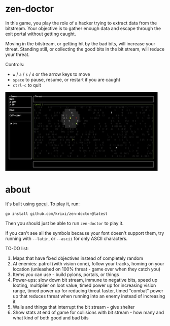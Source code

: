 # zen-doctor
In this game, you play the role of a hacker trying to extract data from the bitstream.
Your objective is to gather enough data and escape through the exit portal without getting caught.

Moving in the bitstream, or getting hit by the bad bits, will increase your threat. Standing still, or collecting
the good bits in the bit stream, will reduce your threat. 


Controls:
- `w` / `a` / `s` / `d` or the arrow keys to move
- `space` to pause, resume, or restart if you are caught
- `ctrl-c` to quit

![demo](demo.gif)


# about
It's built using [gocui](https://github.com/jroimartin/gocui). To play it, run:

```shell
go install github.com/krixi/zen-doctor@latest
```

Then you should just be able to run `zen-doctor` to play it. 

If you can't see all the symbols because your font doesn't support them, try running with `--latin`, or `--ascii` for only ASCII characters.


TO-DO list:

1. Maps that have fixed objectives instead of completely random
2. AI enemies: patrol (with vision cone), follow your tracks, homing on your location (unleashed on 100% threat - game over when they catch you)
3. Items you can use - build pylons, portals, or things
4. Power-ups: slow down bit stream, immune to negative bits, speed up looting, multiplier on loot value, timed power up for increasing vision range, timed power up for reducing threat faster, timed "combat" power up that reduces threat when running into an enemy instead of increasing it
5. Walls and things that interrupt the bit stream - give shelter
6. Show stats at end of game for collisions with bit stream - how many and what kind of both good and bad bits